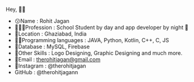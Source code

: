  Hey, 👋🏻
- 😗Name : Rohit Jagan 
- 🧑🏻‍💻Profession : School Student by day and app developer by night 🌃
- 📍Location : Ghaziabad, India 
- 🤌🏻Programming languages : JAVA, Python, Kotlin, C++, C, JS
- 💾Database : MySQL, Firebase
- 🤖Other Skills : Logo Designing, Graphic Designing and much more.
- 📨Email : therohitjagan@gmail.com
- 👤Instagram : @therohitjagan
- GitHub : @therohitjagann
<!-- Radhe Radhe -->
